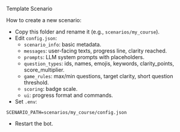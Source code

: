 Template Scenario

How to create a new scenario:
- Copy this folder and rename it (e.g., `scenarios/my_course`).
- Edit `config.json`:
  - `scenario_info`: basic metadata.
  - `messages`: user-facing texts, progress line, clarity reached.
  - `prompts`: LLM system prompts with placeholders.
  - `question_types`: ids, names, emojis, keywords, clarity_points, score_multiplier.
  - `game_rules`: max/min questions, target clarity, short question threshold.
  - `scoring`: badge scale.
  - `ui`: progress format and commands.
- Set `.env`:
```
SCENARIO_PATH=scenarios/my_course/config.json
```
- Restart the bot.


